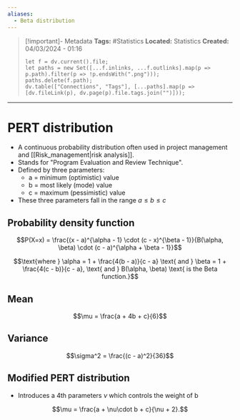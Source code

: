 ```yaml
---
aliases:
  - Beta distribution
---
```


> [!important]- Metadata
> **Tags:** #Statistics 
> **Located:** Statistics
> **Created:** 04/03/2024 - 01:16
> ```dataviewjs
> let f = dv.current().file;
> let paths = new Set([...f.inlinks, ...f.outlinks].map(p => p.path).filter(p => !p.endsWith(".png")));
> paths.delete(f.path);
> dv.table(["Connections", "Tags"], [...paths].map(p => [dv.fileLink(p), dv.page(p).file.tags.join("")]));
> ```

___
# PERT distribution
- A continuous probability distribution often used in project management and [[Risk_management|risk analysis]].
- Stands for "Program Evaluation and Review Technique".
- Defined by three parameters:
    - a = minimum (optimistic) value 
    - b = most likely (mode) value
    - c = maximum (pessimistic) value 
- These three parameters fall in the range $a\leq{b}\leq{c}$


## Probability density function
$$P(X=x) = \frac{(x - a)^{\alpha - 1} \cdot (c - x)^{\beta - 1}}{B(\alpha, \beta) \cdot (c - a)^{\alpha + \beta - 1}}$$

$$\text{where } \alpha = 1 + \frac{4(b - a)}{c - a} \text{ and } \beta = 1 + \frac{4(c - b)}{c - a}, \text{ and } B(\alpha, \beta) \text{ is the Beta function.}$$
## Mean
$$\mu = \frac{a + 4b + c}{6}$$
## Variance
$$\sigma^2 = \frac{(c - a)^2}{36}$$
## Modified PERT distribution 
- Introduces a 4th parameters $\nu$ which controls the weight of b

$$\mu = \frac{a + \nu\cdot b + c}{\nu + 2}.$$